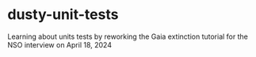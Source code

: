 # dusty-unit-tests
Learning about units tests by reworking the Gaia extinction tutorial for the NSO interview on April 18, 2024
